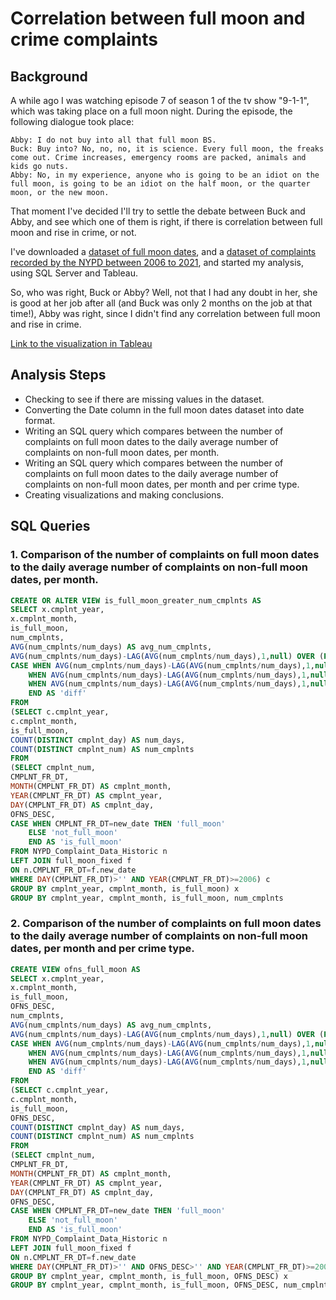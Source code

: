 # Correlation between full moon and crime complaints

## Background

A while ago I was watching episode 7 of season 1 of the tv show "9-1-1", which was taking place on a full moon night.
During the episode, the following dialogue took place:

```
Abby: I do not buy into all that full moon BS.
Buck: Buy into? No, no, no, it is science. Every full moon, the freaks come out. Crime increases, emergency rooms are packed, animals and kids go nuts.
Abby: No, in my experience, anyone who is going to be an idiot on the full moon, is going to be an idiot on the half moon, or the quarter moon, or the new moon.
```

That moment I've decided I'll try to settle the debate between Buck and Abby, and see which one of them is right, if there is correlation between full moon and rise in crime, or not.

I've downloaded a [dataset of full moon dates](https://www.kaggle.com/datasets/lsind18/full-moon-calendar-1900-2050?select=full_moon.csv), and a [dataset of complaints recorded by the NYPD between 2006 to 2021](https://data.cityofnewyork.us/Public-Safety/NYPD-Complaint-Data-Historic/qgea-i56i), and started my analysis, using SQL Server and Tableau.

So, who was right, Buck or Abby?
Well, not that I had any doubt in her, she is good at her job after all (and Buck was only 2 months on the job at that time!), Abby was right, since I didn't find any correlation between full moon and rise in crime.

[Link to the visualization in Tableau](https://public.tableau.com/views/FullMoon-Crime/Correlationbetweenfullmoonandcrimecomplaints?:language=en-US&publish=yes&:display_count=n&:origin=viz_share_link)

## Analysis Steps

* Checking to see if there are missing values in the dataset.
* Converting the Date column in the full moon dates dataset into date format.
* Writing an SQL query which compares between the number of complaints on full moon dates to the daily average number of complaints on non-full moon dates, per month.
* Writing an SQL query which compares between the number of complaints on full moon dates to the daily average number of complaints on non-full moon dates, per month and per crime type.
* Creating visualizations and making conclusions.

## SQL Queries

### 1. Comparison of the number of complaints on full moon dates to the daily average number of complaints on non-full moon dates, per month.

```sql
CREATE OR ALTER VIEW is_full_moon_greater_num_cmplnts AS
SELECT x.cmplnt_year,
x.cmplnt_month,
is_full_moon,
num_cmplnts,
AVG(num_cmplnts/num_days) AS avg_num_cmplnts,
AVG(num_cmplnts/num_days)-LAG(AVG(num_cmplnts/num_days),1,null) OVER (PARTITION BY x.cmplnt_year, x.cmplnt_month ORDER BY is_full_moon) AS diff_num_cmplnts,
CASE WHEN AVG(num_cmplnts/num_days)-LAG(AVG(num_cmplnts/num_days),1,null) OVER (PARTITION BY x.cmplnt_year, x.cmplnt_month ORDER BY is_full_moon)>0 THEN 'not_full_moon_greater_num_cmplnts'
	WHEN AVG(num_cmplnts/num_days)-LAG(AVG(num_cmplnts/num_days),1,null) OVER (PARTITION BY x.cmplnt_year, x.cmplnt_month ORDER BY is_full_moon)<0 THEN 'full_moon_greater_num_cmplnts'
	WHEN AVG(num_cmplnts/num_days)-LAG(AVG(num_cmplnts/num_days),1,null) OVER (PARTITION BY x.cmplnt_year, x.cmplnt_month ORDER BY is_full_moon)=0 THEN 'no_diff'
	END AS 'diff'
FROM
(SELECT c.cmplnt_year,
c.cmplnt_month,
is_full_moon,
COUNT(DISTINCT cmplnt_day) AS num_days,
COUNT(DISTINCT cmplnt_num) AS num_cmplnts
FROM
(SELECT cmplnt_num,
CMPLNT_FR_DT,
MONTH(CMPLNT_FR_DT) AS cmplnt_month,
YEAR(CMPLNT_FR_DT) AS cmplnt_year,
DAY(CMPLNT_FR_DT) AS cmplnt_day,
OFNS_DESC,
CASE WHEN CMPLNT_FR_DT=new_date THEN 'full_moon'
	ELSE 'not_full_moon'
	END AS 'is_full_moon'
FROM NYPD_Complaint_Data_Historic n
LEFT JOIN full_moon_fixed f
ON n.CMPLNT_FR_DT=f.new_date
WHERE DAY(CMPLNT_FR_DT)>'' AND YEAR(CMPLNT_FR_DT)>=2006) c
GROUP BY cmplnt_year, cmplnt_month, is_full_moon) x
GROUP BY cmplnt_year, cmplnt_month, is_full_moon, num_cmplnts
```

### 2. Comparison of the number of complaints on full moon dates to the daily average number of complaints on non-full moon dates, per month and per crime type.

```sql
CREATE VIEW ofns_full_moon AS
SELECT x.cmplnt_year,
x.cmplnt_month,
is_full_moon,
OFNS_DESC,
num_cmplnts,
AVG(num_cmplnts/num_days) AS avg_num_cmplnts,
AVG(num_cmplnts/num_days)-LAG(AVG(num_cmplnts/num_days),1,null) OVER (PARTITION BY x.cmplnt_year, x.cmplnt_month ORDER BY is_full_moon) AS diff_num_cmplnts,
CASE WHEN AVG(num_cmplnts/num_days)-LAG(AVG(num_cmplnts/num_days),1,null) OVER (PARTITION BY x.cmplnt_year, x.cmplnt_month, OFNS_DESC ORDER BY is_full_moon)>0 THEN 'not_full_moon_greater_num_cmplnts'
	WHEN AVG(num_cmplnts/num_days)-LAG(AVG(num_cmplnts/num_days),1,null) OVER (PARTITION BY x.cmplnt_year, x.cmplnt_month, OFNS_DESC ORDER BY is_full_moon)<0 THEN 'full_moon_greater_num_cmplnts'
	WHEN AVG(num_cmplnts/num_days)-LAG(AVG(num_cmplnts/num_days),1,null) OVER (PARTITION BY x.cmplnt_year, x.cmplnt_month, OFNS_DESC ORDER BY is_full_moon)=0 THEN 'no_diff'
	END AS 'diff'
FROM
(SELECT c.cmplnt_year,
c.cmplnt_month,
is_full_moon,
OFNS_DESC,
COUNT(DISTINCT cmplnt_day) AS num_days,
COUNT(DISTINCT cmplnt_num) AS num_cmplnts
FROM
(SELECT cmplnt_num,
CMPLNT_FR_DT,
MONTH(CMPLNT_FR_DT) AS cmplnt_month,
YEAR(CMPLNT_FR_DT) AS cmplnt_year,
DAY(CMPLNT_FR_DT) AS cmplnt_day,
OFNS_DESC,
CASE WHEN CMPLNT_FR_DT=new_date THEN 'full_moon'
	ELSE 'not_full_moon'
	END AS 'is_full_moon'
FROM NYPD_Complaint_Data_Historic n
LEFT JOIN full_moon_fixed f
ON n.CMPLNT_FR_DT=f.new_date
WHERE DAY(CMPLNT_FR_DT)>'' AND OFNS_DESC>'' AND YEAR(CMPLNT_FR_DT)>=2006) c
GROUP BY cmplnt_year, cmplnt_month, is_full_moon, OFNS_DESC) x
GROUP BY cmplnt_year, cmplnt_month, is_full_moon, OFNS_DESC, num_cmplnts
```
